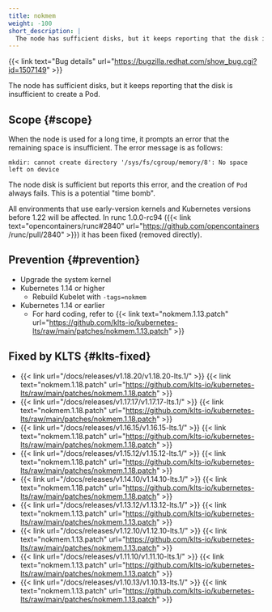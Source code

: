 ```yaml
---
title: nokmem
weight: -100
short_description: |
  The node has sufficient disks, but it keeps reporting that the disk is insufficient to create a Pod.
---
```


{{< link text="Bug details" url="https://bugzilla.redhat.com/show_bug.cgi?id=1507149" >}}

The node has sufficient disks, but it keeps reporting that the disk is insufficient to create a Pod.

## Scope {#scope}

When the node is used for a long time, it prompts an error that the remaining space is insufficient. The error message is as follows:

```
mkdir: cannot create directory '/sys/fs/cgroup/memory/8': No space left on device
```

The node disk is sufficient but reports this error, and the creation of `Pod` always fails. This is a potential "time bomb".

All environments that use early-version kernels and Kubernetes versions before 1.22 will be affected. In runc 1.0.0-rc94 ({{< link text="opencontainers/runc#2840" url="https://github.com/opencontainers /runc/pull/2840" >}}) it has been fixed (removed directly).

## Prevention {#prevention}

- Upgrade the system kernel
- Kubernetes 1.14 or higher
  - Rebuild Kubelet with `-tags=nokmem`
- Kubernetes 1.14 or earlier
  - For hard coding, refer to {{< link text="nokmem.1.13.patch" url="https://github.com/klts-io/kubernetes-lts/raw/main/patches/nokmem.1.13.patch" >}}


## Fixed by KLTS {#klts-fixed}

- {{< link url="/docs/releases/v1.18.20/v1.18.20-lts.1/" >}} {{< link text="nokmem.1.18.patch" url="https://github.com/klts-io/kubernetes-lts/raw/main/patches/nokmem.1.18.patch" >}}
- {{< link url="/docs/releases/v1.17.17/v1.17.17-lts.1/" >}} {{< link text="nokmem.1.18.patch" url="https://github.com/klts-io/kubernetes-lts/raw/main/patches/nokmem.1.18.patch" >}}
- {{< link url="/docs/releases/v1.16.15/v1.16.15-lts.1/" >}} {{< link text="nokmem.1.18.patch" url="https://github.com/klts-io/kubernetes-lts/raw/main/patches/nokmem.1.18.patch" >}}
- {{< link url="/docs/releases/v1.15.12/v1.15.12-lts.1/" >}} {{< link text="nokmem.1.18.patch" url="https://github.com/klts-io/kubernetes-lts/raw/main/patches/nokmem.1.18.patch" >}}
- {{< link url="/docs/releases/v1.14.10/v1.14.10-lts.1/" >}} {{< link text="nokmem.1.18.patch" url="https://github.com/klts-io/kubernetes-lts/raw/main/patches/nokmem.1.18.patch" >}}
- {{< link url="/docs/releases/v1.13.12/v1.13.12-lts.1/" >}} {{< link text="nokmem.1.13.patch" url="https://github.com/klts-io/kubernetes-lts/raw/main/patches/nokmem.1.13.patch" >}}
- {{< link url="/docs/releases/v1.12.10/v1.12.10-lts.1/" >}} {{< link text="nokmem.1.13.patch" url="https://github.com/klts-io/kubernetes-lts/raw/main/patches/nokmem.1.13.patch" >}}
- {{< link url="/docs/releases/v1.11.10/v1.11.10-lts.1/" >}} {{< link text="nokmem.1.13.patch" url="https://github.com/klts-io/kubernetes-lts/raw/main/patches/nokmem.1.13.patch" >}}
- {{< link url="/docs/releases/v1.10.13/v1.10.13-lts.1/" >}} {{< link text="nokmem.1.13.patch" url="https://github.com/klts-io/kubernetes-lts/raw/main/patches/nokmem.1.13.patch" >}}
